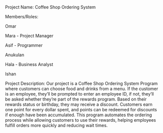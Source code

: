 Project Name: Coffee Shop Ordering System

Members/Roles: 

Omar

Mara - Project Manager

Asif - Programmer

Anukulan

Hala - Business Analyst

Ishan 

Project Description:
Our project is a Coffee Shop Ordering System Program where customers can choose food and drinks from a menu. If the customer is an employee, they’ll be prompted to enter an employee ID, if not, they’ll be asked whether they’re part of the rewards program. Based on their rewards status or birthday, they may receive a discount. Customers earn one point for every dollar spent, and points can be redeemed for discounts if enough have been accumulated. This program automates the ordering process while allowing customers to use their rewards, helping employees fulfill orders more quickly and reducing wait times.
